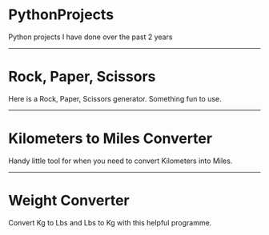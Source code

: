 # PythonProjects
Python projects I have done over the past 2 years


***
# Rock, Paper, Scissors
Here is a Rock, Paper, Scissors generator.
Something fun to use.

***
# Kilometers to Miles Converter
Handy little tool for when you need to convert Kilometers into Miles.

***
# Weight Converter
Convert Kg to Lbs and Lbs to Kg with this helpful programme.
